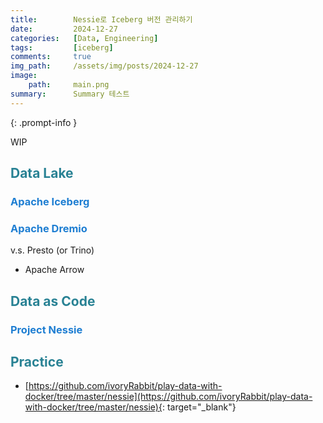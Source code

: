 ```yaml
---
title:        Nessie로 Iceberg 버전 관리하기
date:         2024-12-27
categories:   [Data, Engineering]
tags:         [iceberg]
comments:     true
img_path:     /assets/img/posts/2024-12-27
image:
    path:     main.png
summary:      Summary 테스트
---
```


<style>
H2 { color: #298294 }
H3 { color: #1e7ed2 }
H4 { color: #C7A579 }
</style>


{: .prompt-info }


WIP

## Data Lake

### Apache Iceberg

### Apache Dremio

v.s. Presto (or Trino)
- Apache Arrow

## Data as Code

### Project Nessie

## Practice

- [https://github.com/ivoryRabbit/play-data-with-docker/tree/master/nessie](https://github.com/ivoryRabbit/play-data-with-docker/tree/master/nessie){: target="_blank"}

